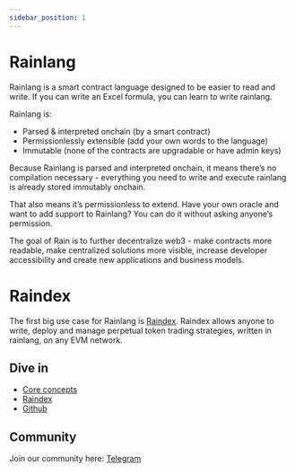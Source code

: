 ```yaml
---
sidebar_position: 1
---
```


# Rainlang

Rainlang is a smart contract language designed to be easier to read and write. If you can write an Excel formula, you can learn to write rainlang. 

Rainlang is:
- Parsed & interpreted onchain (by a smart contract)
- Permissionlessly extensible (add your own words to the language)
- Immutable (none of the contracts are upgradable or have admin keys)

Because Rainlang is parsed and interpreted onchain, it means there’s no compilation necessary - everything you need to write and execute rainlang is already stored immutably onchain.

That also means it’s permissionless to extend. Have your own oracle and want to add support to Rainlang? You can do it without asking anyone’s permission.

The goal of Rain is to further decentralize web3 - make contracts more readable, make centralized solutions more visible, increase developer accessibility and create new applications and business models.

# Raindex

The first big use case for Rainlang is [Raindex](./orderbook/0-introduction.md). Raindex allows anyone to write, deploy and manage perpetual token trading strategies, written in rainlang, on any EVM network.

## Dive in
* [Core concepts][core-concepts]
* [Raindex](./orderbook/0-introduction.md)
* [Github][github]

## Community

Join our community here: [Telegram][telegram]

[//]: # (todo add this to environment variables)
[github]: https://github.com/rainprotocol/rain-protocol
[core-concepts]: ./core-concepts/0-introduction.md
[telegram]: https://t.me/+w4mJbCT6IfI2YTU0

